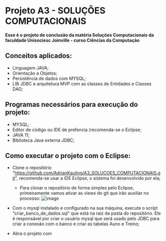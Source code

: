 # Projeto A3 - SOLUÇÕES COMPUTACIONAIS

**Esse é o projeto de conclusão da matéria Soluções Computacionais da faculdade Unisociesc Joinville - curso Ciências da Computação**

## Conceitos aplicados:
  - Linguagem JAVA;
  - Orientação a Objetos;
  - Persistência de dados com MYSQL;
  - LIB JDBC e arquitetura MVP com as classes de Entidades e Classes DAO;

## Programas necessários para execução do projeto:
  - MYSQL;
  - Editor de código ou IDE de prefencia (recomenda-se o Eclipse;
  - JAVA 11;
  - Biblioteca Java externa JDBC;

## Como executar o projeto com o Eclipse:
  - Clone o repositório "https://github.com/AdrianKauling/A3_SOLUCOES_COMPUTACIONAIS.git", recomenda-se usar a IDE Eclipse, o sistema foi desenvolvido por ela;
      - Para clonar o repositório de forma simples pelo Eclipse, primeiramente vamos ativar as views do git que irão auxiliar no processo:
      ![image](https://github.com/user-attachments/assets/56362583-b636-4c47-ae3f-7f15546d582d)

  - Com o mysql instalado e configurado na sua máquina, execute o script "criar_banco_de_dados.sql" que está na raiz da pasta do repositório. Ele é responsável por criar o usuário mysql que será usado pelo JDBC para criar a conexão com o banco e criar as tabelas Auno e Treino;
  - Abra o projeto com 
